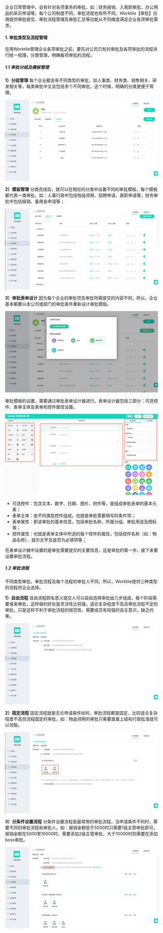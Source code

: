企业日常管理中，会有针对各项事务的审批，如：财务报销、入离职审批、办公用品的采买申请等，每个公司制度不同，审批流程也有所不同。Worktile【审批】应用提供审批提交、审批流程管理及审批汇总等功能从不同维度满足企业各项审批需求。

#### 1. 审批类型及流程管理

在用Worktile管理企业各项审批之前，要先对公司已有的审批及各项审批的流程进行统一梳理，分类管理，明确每项审批的流程。

##### 1.1 审批分组及模板管理

**1）分组管理**
每个企业都会有不同类型的审批，如人事类、财务类、销售相关、研发相关等，每类审批中又会包括多个不同审批，这个时候，明确的分类更便于管理。

![](/assets/审批-分组管理.png)

**2）模板管理**
分类完成后，就可以在相应的分类中设置不同的审批模板，每个模板都代表一类审批，如：人事行政中包括物品领用、招聘申请、离职申请等，财务审批中包括报销、备用金申请等；

![](/assets/审批-审批模板.png)

**3）审批表单设计**
因为每个企业的审批项及审批所需提交的内容不同，所以，企业基本都要以本公司或部门的审批条件重新设计审批模板。

![](/assets/审批-创建审批模板.png)

审批模板的设置，需要通过审批表单设计器进行。表单设计器包括三部分：可选控件、表单主体及表单和控件属性设置。

![](/assets/审批-设计审批表单.png)

* 可选控件：包含文本、数字、日期、图片、附件等，是组成审批表单的基本元素；
* 表单主体：由不同类型控件组成，也就是审批需要填写的条件项；
* 表单属性：即该审批的基本信息，包括审批名称、所属分组、审批用途及图标等；
* 控件属性：也就是表单主体中所选的每个控件的属性，包括控件名称（如：物品名称）、提示文字及是否为必填项等；

在表单设计器中设置的是审批需要提交的主要信息，这是审批的第一步，接下来要设置审批流程。

##### 1.2 审批流程

不同类型审批，审批流程及每个流程的审批人不同，所以，Worktile提供三种类型的流程供企业选择。

**1）自由流程**
自由流程顾名思义提交人可以自由选择审批由几步组成，每个阶段需要谁来审批，这样做的好处是灵活性比较强，适合复杂程度不高且审批流程不定的审批，只是这样不利于审批流程的规范性，需要成员有较强的自主意识，缺乏约束。

![](/assets/审批-自由流程.png)

**2）固定流程**
固定流程就是无论申请条件如何，审批流程都是固定，比较适合复杂程度不高但流程固定的审批，如：物品领用的审批只需要直属上级和行政批准就可以领取。

![](/assets/审批-固定流程.png)

**3）分条件设置流程**
分条件设置流程是最常用的审批流程，当申请条件不同时，需要不同的审批流程和审批人，如：报销金额低于5000时只需要1级主管审批即可，报销金额在5000至10000时，需要添加2级主管审批，大于10000时则需要在添加boss审批。

![](/assets/审批-分条件流程.png)


